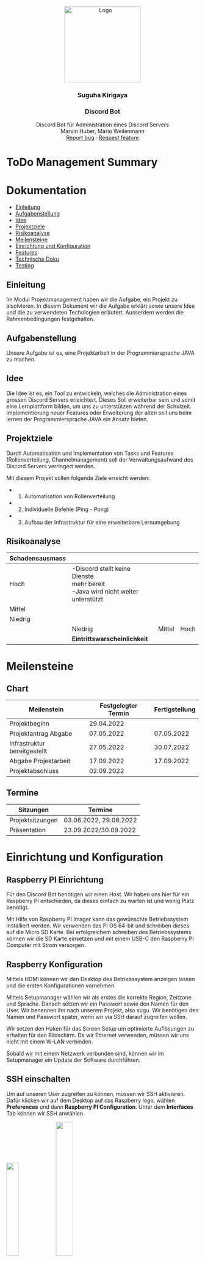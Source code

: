 <p align="center">
  <a href="https://example.com/">
    <img src="Suguha.png" alt="Logo" width=200 height=200>
  </a>

<h3 align="center">Suguha Kirigaya</h3>
  <h3 align="center">Discord Bot</h3>

<p align="center">
    Discord Bot für Administration eines Discord Servers<br>
    Marvin Huber, Mario Weilenmann
    <br>
    <a href="https://reponame/issues/new?template=bug.md">Report bug</a>
    ·
    <a href="https://reponame/issues/new?template=feature.md&labels=feature">Request feature</a>
  </p>

# ToDo Management Summary

# Dokumentation

- [Einleitung](#einleitung)
- [Aufgabenstellung](#aufgabenstellung)
- [Idee](#idee)
- [Projektziele](#projektziele)
- [Risikoanalyse](#risikoanalyse)
- [Meilensteine](#meilensteine)
- [Einrichtung und Konfiguration](#einrichtung-und-konfiguration)
- [Features](#features)
- [Technische Doku](#technische-doku)
- [Testing](#testing)

## Einleitung

Im Modul Projektmanagement haben wir die Aufgabe, ein Projekt zu alsolvieren.
In diesem Dokument wir die Aufgabe erklärt sowie unsere Idee und die zu verwendeten Techologien erläutert. Ausserdem werden die Rahmenbedingungen festgehalten.

## Aufgabenstellung

Unsere Aufgabe ist es, eine Projektarbeit in der Programmiersprache JAVA zu machen.

## Idee

Die Idee ist es, ein Tool zu entwickeln, welches die Administration eines grossen Discord Servers erleichtert.
Dieses Soll erweiterbar sein und somit eine Lernplattform bilden, um uns zu unterstützen während der Schulzeit.
Implementierung neuer Features oder Erweiterung der alten soll uns beim lernen der Programmiersprache JAVA ein Ansatz bieten.

## Projektziele

Durch Automatisation und Implementation von Tasks und Features (Rollenverteilung, Channelmanagement) soll der Verwaltungsaufwand des Discord Servers verringert werden.

Mit diesem Projekt sollen folgende Ziele erreicht werden:

- 1. Automatisation von Rollenverteilung
- 2. Individuelle Befehle (Ping - Pong)
- 3. Aufbau der Infrastruktur für eine erweiterbare Lernumgebung

## Risikoanalyse


| Schadensausmass |                                                                                                 |        |      |
| :-------------- | :---------------------------------------------------------------------------------------------- | -----: | ---: |
| Hoch            | -Discord stellt keine Dienste<br />mehr bereit <br />-Java wird nicht weiter<br /> unterstützt |        |      |
| Mittel          |                                                                                                 |        |      |
| Niedrig         |                                                                                                 |        |      |
|                 | Niedrig                                                                                         | Mittel | Hoch |
|                 | __Eintrittswarscheinlichkeit__                                                                  |        |      |

# Meilensteine

## Chart


| Meilenstein                  | Festgelegter Termin | Fertigstellung |
| ---------------------------- | ------------------- | -------------- |
| Projektbeginn                | 29.04.2022          |                |
| Projektantrag Abgabe         | 07.05.2022          | 07.05.2022     |
| Infrastruktur bereitgestellt | 27.05.2022          | 30.07.2022     |
| Abgabe Projektarbeit         | 17.09.2022          | 17.09.2022     |
| Projektabschluss             | 02.09.2022          |                |

## Termine


| Sitzungen        | Termine                |
| ---------------- | ---------------------- |
| Projektsitzungen | 03.06.2022, 29.08.2022 |
| Präsentation    | 23.09.2022/30.09.2022  |

# Einrichtung und Konfiguration

## Raspberry PI Einrichtung

Für den Discord Bot benötigen wir einen Host. Wir haben uns hier für ein Raspberry PI entschieden, da dieses einfach zu warten ist und wenig Platz benötigt.<br />

Mit Hilfe von Raspberry PI Imager kann das gewünschte Betriebssystem installiert werden. Wir verwenden das PI OS 64-bit und schreiben dieses auf die Micro SD Karte.
Bei erfolgreichem schreiben des Betriebssystems können wir die SD Karte einsetzen und mit einem USB-C den Raspberry Pi Computer mit Strom versorgen.

## Raspberry Konfiguration

Mittels HDMI können wir den Desktop des Betriebssystem anzeigen lassen und die ersten Konfigurationen vornehmen. <br />

Mittels Setupmanager wählen wir als erstes die korrekte Region, Zeitzone und Sprache. Danach setzen wir ein Passwort sowie den Namen für den User. Wir benennen ihn nach unserem Projekt, also sugu. Wir benötigen den Namen und Passwort später, wenn wir via SSH darauf zugreifen wollen. <br />

Wir setzen den Haken für das Screen Setup um optimierte Auflösungen zu erhalten für den Bildschirm. Da wir Ethernet verwenden, müssen wir uns nicht mit einem W-LAN verbinden. <br />

Sobald wir mit einem Netzwerk verbunden sind, können wir im Setupmanager ein Update der Software durchführen.

## SSH einschalten

Um auf unseren User zugreifen zu können, müssen wir SSH aktivieren. Dafür klicken wir auf dem Desktop auf das Raspberry logo, wählen **Preferences** und dann **Raspberry PI Configuration**. Unter dem **Interfaces** Tab können wir SSH anwählen.

<img src="Raspi-Interface.png" width="25%"> <img src="SSH.png" width="30%"> <br />

## Statische IP vergeben

Um mit keinen Komplikationen konfrontiert zu werden, vergeben wir dem Raspberry PI eine Statische IP Addresse. Dafür öffnen wir das Terminal auf dem Desktop. Mittels ``ifconfig`` können wir die momentan zugeweiste IP des netzwerkes ansehen. In unserem Fall ist dies **192.168.1.17**.<br />Mittels ``sudo nano /etc/dhcpcd.conf`` können wir direkt in die config file unsere gewünschte IP Addresse schreiben. Dies machen wir wiefolgt:

```
interface eth0
static ip_address=192.168.1.17
static routers=192.168.1.1
static domain_name_servers=8.8.8.8 8.8.4.4

```

Einstellungen mit ``Ctrl + o`` schreiben und den Editor mit ``Ctrl + x`` verlassen. Danach den Raspi neustarten:

``sudo reboot``

## Docker Installation

Mit Docker ist es einfach, Server-Software Auszuprobieren und zu Betreiben. So Installiert man die Container-Plattform für gängige Betriebssysteme auf dem Server oder Entwickler-PC, hier in unserem Fall das Raspberry PI.

Da nun eine Statische IP gesetzt wurde, kann via SSH verbunden werden. Mittels dem Programm Putty auf 192.168.1.17 verbinden, Username und Passwort eingeben. <br />
Danach führen wir standart package updates aus, um auf dem neusten stand zu sein.

```
sudo apt update

sudo apt upgrade
```

Mit dem curl statement starten wir ein Shell Script, um Docker zu installieren:

```
curl -sSL https://get.docker.com | sh
```

Als nächstes müssen wir den Benutzer ```sugu``` in die dockergruppe hinzufügen:

```
sudo usermod -aG docker sugu
```

## Docker testen

Nach der Installation von Docker und Docker-Compose kann man Programme schnell auf allen Betriebssystemen testen. Ob der Docker-Daemon läuft, verrät `docker version`.

Ob Docker-Compose läuft, verrät `docker compose version`.

## Portainer Installation

Um die Verwaltung der Container zu vereinfachen mit einem web GUI installieren wir Portainer.
Portainer ist ein Open Source Werkzeug, um Container basierte Anwendungen unter Docker, Kubernetes, Docker Swarm und Azure ACI zu verwalten. Dabei stellt Portainer eine komfortable Benutzeroberfläche für das Management der Docker-Umgebung zur Verfügung.

```
sudo docker pull portainer/portainer-ce:linux-arm

sudo docker run -d -p 9000:9000 --name=portainer --restart=always -v /var/run/docker.sock:/var/run/docker.sock -v portainer_data:/data portainer/portainer-ce:linux-arm
```

Danach ist die Installation abgeschlossen. Nun können wir mit einem Browser Lokal auf das Webinterface zugreifen: ``http://sugu.local:9000/``

<img src="Portainer.PNG" width="45%"> <img src="Container.PNG" width="45%">


## Discord Übersicht

Discord ist eine App für Nachrichten, Chats und Videoanrufe.
Das Programm kann auf dem Smartphone oder auch auf dem PC installiert werden.

In den Chats lassen sich auch Videos, Bilder oder Dokumente versenden.
Auf Discord kann man auch eigene Server erstellen. Server sind Bereiche, in denen man sich mit Freunden oder anderen Usern zu einem speziellen Thema austauschen kann.
Auf einem Server kann man verschiedene Sprach- und Textkanäle mit verschiedenen Berechtigungen erstellen. Diese Berechtigungen werden über Rollen verwaltet und können den Usern zugewiesen werden.
<img src="Discord.PNG" width="100%">

# Features

## Rollenverteilung "Simp" Rolle

Um auf einem grossen Server zu erkennen, welcher User zu welcher Freundesgruppe gehört, ist es praktisch einer Rollengruppe anzugehören.
Immer dann, wenn ein Benutzer sich mit dem Sprachkanal "Katari`s Simpsumpf" verbindet, wird dem User über das ausgelöste Event die Rolle "Simp" zugewiesen.
Dadurch ist

## Ping - Pong

Um zu Überprüfen ob der Discord Bot funktioniert und läuft, wird eine Ping - Pong Funktion eingebaut.
Mit `/Ping` kann ein Event ausgelöst werden. Dieses wird mit der Reaktion "Pong!" beantwortet im Chat vom Discord Bot. Somit weiss man, dass er Online ist und funktioniert.

## @Everyone Bot Schutz und Jail Rollenvergabe

Der Chatbefehl `@everyone` wird häufig von Scam-Bots verwendet, um die Aufmerksamkeit durch einen ping an alle zu erhalten. Dies geschieht dann meistens in jedem Textkanal.
Dabei wird gehofft, dass die Personen auf einen Link klicken. Um vorzubeugen, dass jemand auf diesen Link klickt, Löscht der Discord Bot die Nachricht. Weiter gibt er dem Benutzer eine Rolle: "Jail".
Diese Rolle wurde auf dem Discord Server so konfiguriert, dass der Benutzer keine Schreibberechtigung mehr hat und somit keine Links mehr posten kann.

## YEP chatbot

Der Ausdruck "YEP" als Bestätigung auf eine Aussage ist in vielen Gruppen sehr verbreitet. Deswegen Soll der Discord Bot davon nicht ausgeschlossen werden.
Jedes mal wenn ein Satz das Wort `yep` enthält, meldet sich der Discord Bot mit `YEP` über das ausgelöste Event.


# Discord Bot erstellen

Zuerst müssen wir einen neuen Discord Bot erstellen im [Discord Developers](https://discord.com/developers/applications/)
<img src="discord_new_application.PNG" width="80%">

Dann geben wir denn Namen ein und akzeptieren TOS:
<img src="discord_bot_name.png" width="80%">

Beim Bot nachher klicken wir auf Add Bot
<img src="discord_bot.png" width="80%">

Wir gehen dann auf OAuth2, dann auf URL generator. Wir selektieren Bot, wählen Administrator und klicken auf Copy.
<img src="discord_bot_url.png" width="100%">

Die erstellte URL im Webbrowser eingeben
<img src="discord_invite.png" width="80%">

Nachher noch den Server selektieren und auf Continue klicken um den Bot auf dem Server zu Authentifizieren.

# Technische Doku

Unser Applikation ist in Java geschrieben. Als Buildsystem verweden wir Gradle damit wir die Java Applikation erstellen können.

Gliederung der Applikation:

<img src="uml-schema.svg" width="80%">

Systemübersicht:

- [Discord API](#discord-API)
- [Raspberry PI / Server](#raspberry-pi-server)
- [Docker](#docker)
- [Applikation, Dependencies](#applikation)
- [Reflektion](#reflektion)

## Discord API

Wir verwenden die Discord API via der Java Bibliothek discord4j.

### Risiken:

Sollte die Discord API down sein, geht unser Bot natürlich nicht, somit ist es ein single point of failure.

## Raspberry PI Server

Als Server verwenden wir einen Raspberry PI 4B 8 GB RAM.

### Vorteile:

Dieser hat den Vorteil wenig Ressourcen zu verbrauchen (Strom, Platz). Ideal Für unseren Use Case.

### Nachteile

Ein Nachteil kann sein, dass bestimmte Software nicht läuft, da es eine andere CPU Architecture hat.
Beim Raspberry PI ist es ein arm64v7.

Uns betrifft das nicht in diesem Fall, da unsere Java Applikation in einem Docker Container gehostet wird.

### Risiken:

1. Stromausfall: Sollte es einen Stromausfall geben, wird der Discord Bot, abstürzen da wir ihn nicht redundant hosten.
2. Internetausfall: Sollte die Internetverbindung ausfallen ist der Discord Bot auch nicht erreichbar.

## Docker

Wir verwenden docker als Container Technologie.
Ermöglicht uns einfaches Deployment von der Applikation. Wenn die Applikation auf dem Container läuft, kann der Discord Bot auf allen Docker lauffähigen PCs gehostet werden.
Zudem verwenden wir noch Docker Compose. Dieser Managed den Docker Container. Sollte dieser abstürzen wird er neu gestartet. Dies Ermöglicht es uns eine hohe Uptime zu gewährleisten.

### Vorteile:

Abgestürzte Container werden neu gestartet.

### Nachteile / Risiken:

Wir haben eine zusätzliche Abhängigkeit, welche wir managen müssen.

## Applikation

Unser Discord Bot ist in Java geschrieben. Wir verwenden als bibliothek discord4j, welche uns eine einfache integration mit Discord ermöglicht.

### Vorteile:

Java ist eine einfach zu lernende Sprache. Weiter gibt es schon viele Bibliotheken, welche wir einbinden können.

### Nachteile / Risiken:

Wir haben eine direkte Abhängigkeit zu discord4j. Sollte die bibliothek nicht mehr gewartet werden, müssten wir Anpassungen selbst implementieren.

## VCS

Als VCS haben wir die Vorgabe Git

### Vorgehen beim Programmieren

Wir haben uns dazu entschieden die Applikation in Pair Programming zu erstellen. Somit haben wir einen direkten Austausch von Ideen, wie wir unser gewünschtes Feature umsetzen können.
Der Vorteil dabei ist, dass wir beide den Code kennen und diesen einfach warten können.

```Filesystem
main/
└── Java/
      └── ch.wema/
            ├── commands/
            │        └── PingCommand
            ├── core/
            │    ├── command/
            │           └── Command
            │    └──reaction/
            │           └── Reaction
            ├── event.listeners/
            │           ├── ChatInpitInteractionEventListener
            │           ├── MessageCreateEventListener
            │           └── VoiceStateUpdateEventListener
            └──  reactions/
                  │     ├── AtEveryoneReaction
                  │     ├── SimpReaction
                  │     └── YepReaction
                  ├── GlobalCommandRegistrar
                  └── Sugu
 
```

Folgende 4 Teile sind die wichtigsten:

1. Commands
2. Reactions
3. Listeners
4. GlobalCommandRegistrar

#### Commands:

Commands oder auch Befehle sind alle Befehle, welcher der Benutzer kontrolliert absetzen kann.<br />
Diese Unterteilung ist zur separierung von Klassen und dient der einfachen Übersicht.

#### Reactions:

Eine Reaction ist ein Event, auf welches man Reagieren möchte bsp. Statusänderung von Usern.

#### Listeners:

Listeners handeln alle Events von Reactions und Commands.

#### GlobalCommandRegistrar:

Dient zur Registrierung von Events auf der Server Seite.


#### Gliederungsvorteile

Anpassungen sind einfach zu erstellen, da man diese als Command oder als Reaction einfach hinzufügen kann und keinen bestehenden Code anpassen muss.
Der Core Ordner dient als Abstraction damit alle Reactions/Commands einen gleichen nenner haben ausserhalb des Objektes.

## Reflektion ToDo überprüfen und ergänzen

#### Was ist gut geganen:

Die Entscheidung dass es ein Discord Bot werden sollte, war einfach zu treffen. Da Mario ein Discord Server hat und diesen mit den Bot Administrieren möchte. Die einarbeitung in das Discord Framework discord4j war zudem auch einfach, nachdem wir entdeckt haben wie wir den Code inspecten können.

#### Wo haben wir noch verbessung potenzial:

Wir haben noch potenzial bei der Aktualisierung vom Bot selbst. Automatische Updates wären mit Docker hub möglich.
Bei der Java programmierung war es für uns beide neuland. Deswegen hatten wir am anfang noch mühe sachen umsetzen, diese ist aber in den Wochen immer besser geworden da wir vertrauter mit der Sprache und dem Framework geworden sind.
Wir hatten Probleme bei der Erstellung von der fat jar file.

#### Aussicht:

Wir hab beschlossen dass dieses Projekt eine grundlage sein soll für eine Discord Bot Infrastruktur. Von Code her sind wir sehr flexible und können schnell neue Reactions oder Commands erstellen da wir das Framework erstellt haben. Jetzt brauchen wir nur noch mehr coole Ideen, welche wir umsetzen können.

## Testing


|                     |                                      |
| ------------------- |--------------------------------------|
| Test                | /Ping befehl                         |
| Testablauf          | /ping in einem channel schreiben     |
| Erwartetes Resultat | Reaktion vom Discord Bot: "Pong!     |
| Resultat            | <img src="PingTest.PNG" width="80%"> |


|                     |                                              |
| ------------------- |----------------------------------------------|
| Test                | Yep Reaktion                                 |
| Testablauf          | Eine Nachricht im Chat mit "yep" inbegriffen |
| Erwartetes Resultat | eine Antwort vom Bot mit "YEP"                |
| Resultat            | <img src="TestingYEP.PNG" width="80%">       |


|                     |                                      |
| ------------------- |--------------------------------------|
| Test                | Automatische Rollenvergabe "Simp"    |
| Testablauf          | In den Sprachkanal joinen            |
| Erwartetes Resultat | Rolle "Simp" erhalten                |
| Resultat            | <img src="SimpTest.PNG" width="80%"> |

|                     |                                               |
| ------------------- |-----------------------------------------------|
| Test                | @everyone unterdrückung                       |
| Testablauf          | @everyone in den Chat schreiben               |
| Erwartetes Resultat | Löschen der Nachricht und Jail Rolle bekommen |
| Resultat            | <img src="JailTest.PNG" width="80%">          |



## Copyright and license

LGPL-3.0 license

Copyright (c) GitHub, Inc. and the https://opencollective.com/Discord4J contributors.